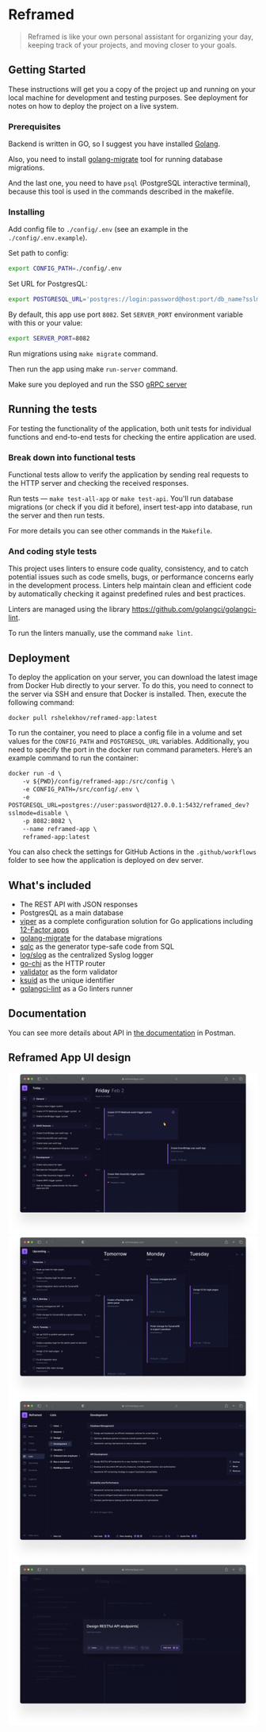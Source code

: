 # Reframed

> Reframed is like your own personal assistant for organizing your day, keeping track of your projects, and moving closer to your goals.

## Getting Started

These instructions will get you a copy of the project up and running on your local machine for development and testing purposes. See deployment for notes on how to deploy the project on a live system.

### Prerequisites

Backend is written in GO, so I suggest you have installed [Golang](https://golang.org).

Also, you need to install [golang-migrate](https://github.com/golang-migrate/migrate) tool for running database migrations.

And the last one, you need to have `psql` (PostgreSQL interactive terminal), because this tool  is used in the commands described in the makefile.

### Installing

Add config file to `./config/.env` (see an example in the `./config/.env.example`).

Set path to config:
```bash
export CONFIG_PATH=./config/.env
```

Set URL for PostgresQL:
```bash
export POSTGRESQL_URL='postgres://login:password@host:port/db_name?sslmode=disable'
```

By default, this app use port `8082`. Set `SERVER_PORT` environment variable with this or your value:
```bash
export SERVER_PORT=8082
```

Run migrations using `make migrate` command.

Then run the app using make `run-server` command.

Make sure you deployed and run the SSO [gRPC server](https://github.com/rshelekhov/sso)

## Running the tests

For testing the functionality of the application, both unit tests for individual functions and end-to-end tests for checking the entire application are used.

### Break down into functional tests

Functional tests allow to verify the application by sending real requests to the HTTP server and checking the received responses.

Run tests — `make test-all-app` or `make test-api`. You'll run database migrations (or check if you did it before), insert test-app into database, run the server and then run tests.

For more details you can see other commands in the `Makefile`.

### And coding style tests

This project uses linters to ensure code quality, consistency, and to catch potential issues such as code smells, bugs, or performance concerns early in the development process. Linters help maintain clean and efficient code by automatically checking it against predefined rules and best practices.

Linters are managed using the library https://github.com/golangci/golangci-lint.

To run the linters manually, use the command `make lint`.

## Deployment

To deploy the application on your server, you can download the latest image from Docker Hub directly to your server. To do this, you need to connect to the server via SSH and ensure that Docker is installed. Then, execute the following command:
```
docker pull rshelekhov/reframed-app:latest
```

To run the container, you need to place a config file in a volume and set values for the `CONFIG_PATH` and `POSTGRESQL_URL` variables. Additionally, you need to specify the port in the docker run command parameters. Here’s an example command to run the container:
```
docker run -d \
    -v ${PWD}/config/reframed-app:/src/config \
    -e CONFIG_PATH=/src/config/.env \
    -e POSTGRESQL_URL=postgres://user:password@127.0.0.1:5432/reframed_dev?sslmode=disable \
    -p 8082:8082 \
    --name reframed-app \
    reframed-app:latest
```

You can also check the settings for GitHub Actions in the `.github/workflows` folder to see how the application is deployed on dev server.

## What's included
- The REST API with JSON responses
- PostgresQL as a main database
- [viper](https://github.com/spf13/viper) as a complete configuration solution for Go applications including [12-Factor apps](https://12factor.net/#the_twelve_factors)
- [golang-migrate](https://github.com/golang-migrate/migrate) for the database migrations
- [sqlc](https://github.com/sqlc-dev/sqlc) as the generator type-safe code from SQL
- [log/slog](https://pkg.go.dev/log/slog) as the centralized Syslog logger
- [go-chi](https://github.com/go-chi/chi) as the HTTP router
- [validator](https://github.com/go-playground/validator) as the form validator
- [ksuid](https://github.com/segmentio/ksuid) as the unique identifier
- [golangci-lint](https://github.com/golangci/golangci-lint) as a Go linters runner


## Documentation

You can see more details about API in [the documentation](https://www.postman.com/warped-crater-962061/workspace/reframed) in Postman.

## Reframed App UI design

![alt text](https://github.com/rshelekhov/reframed/blob/main/internal/lib/img/browser-1.png)
![alt text](https://github.com/rshelekhov/reframed/blob/main/internal/lib/img/browser-2.png)
![alt text](https://github.com/rshelekhov/reframed/blob/main/internal/lib/img/browser-3.png)
![alt text](https://github.com/rshelekhov/reframed/blob/main/internal/lib/img/browser-4.png)